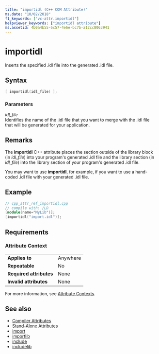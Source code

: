 ```yaml
---
title: "importidl (C++ COM Attribute)"
ms.date: "10/02/2018"
f1_keywords: ["vc-attr.importidl"]
helpviewer_keywords: ["importidl attribute"]
ms.assetid: 4b0a4b55-6c57-4e6e-bc7b-a12cc8063941
---
```

# importidl

Inserts the specified .idl file into the generated .idl file.

## Syntax

```cpp
[ importidl(idl_file) ];
```

### Parameters

*idl_file*<br/>
Identifies the name of the .idl file that you want to merge with the .idl file that will be generated for your application.

## Remarks

The **importidl** C++ attribute places the section outside of the library block (in *idl_file*) into your program's generated .idl file and the library section (in *idl_file*) into the library section of your program's generated .idl file.

You may want to use **importidl**, for example, if you want to use a hand-coded .idl file with your generated .idl file.

## Example

```cpp
// cpp_attr_ref_importidl.cpp
// compile with: /LD
[module(name="MyLib")];
[importidl("import.idl")];
```

## Requirements

### Attribute Context

|||
|-|-|
|**Applies to**|Anywhere|
|**Repeatable**|No|
|**Required attributes**|None|
|**Invalid attributes**|None|

For more information, see [Attribute Contexts](cpp-attributes-com-net.md#contexts).

## See also

- [Compiler Attributes](compiler-attributes.md)
- [Stand-Alone Attributes](stand-alone-attributes.md)
- [import](import.md)
- [importlib](importlib.md)
- [include](include-cpp.md)
- [includelib](includelib-cpp.md)
